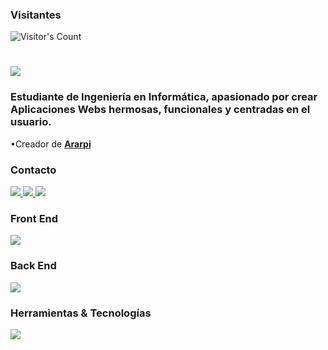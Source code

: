 <div> 
  <h3>Visitantes</h3>
  <img src="https://profile-counter.glitch.me/{RodensRosier}/count.svg" alt="Visitor's Count" />
</div>
<h1>
    <img src="https://readme-typing-svg.herokuapp.com/?font=Inter&size=48&center=true&vCenter=true&width=500&height=70&color=39FF14&duration=4000&lines=+¡Hola+a+todos+(as)!+👋;+¡Soy+Rodens+Rosier!;" />
</h1>

<h3>Estudiante de Ingeniería en Informática, apasionado por crear Aplicaciones Webs hermosas, funcionales y centradas en el usuario.</h3>

•Creador de **[Ararpi](https://ararpi.com)**
<br>

<h3>Contacto</h3>
<div>
  <a href="mailto:rodensrosier1@gmail.com">
    <img src="https://img.shields.io/badge/Gmail-333333?style=for-the-badge&logo=gmail&logoColor=red" />
  </a>
  <a href="https://linkedin.com/in/rodensrosier" target="_blank">
    <img src="https://img.shields.io/badge/LinkedIn-0077B5?style=for-the-badge&logo=linkedin&logoColor=white" target="_blank" />
  </a>
  <a href="https://instagram.com/RodensRosier/" target="_blank">
    <img src="https://img.shields.io/badge/Instagram-000000?style=for-the-badge&logo=instagram&logoColor=white" target="_blank" />
  </a>
</div>

<h3>Front End</h3>
<span>
  <img src="https://skillicons.dev/icons?i=html,css,javascript,react,sass" />
</span>

<h3>Back End</h3>
<span>
  <img src="https://skillicons.dev/icons?i=python,django,mysql,mongodb,redis" />
</span>

<h3> Herramientas & Tecnologías</h3>
<span>
  <img src="https://skillicons.dev/icons?i=aws,git,linux,nginx,webpack" />
</span>
